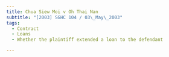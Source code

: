```yaml
---
title: Chua Siew Moi v Oh Thai Nan 
subtitle: "[2003] SGHC 104 / 03\_May\_2003"
tags:
  - Contract
  - Loans
  - Whether the plaintiff extended a loan to the defendant

---
```


